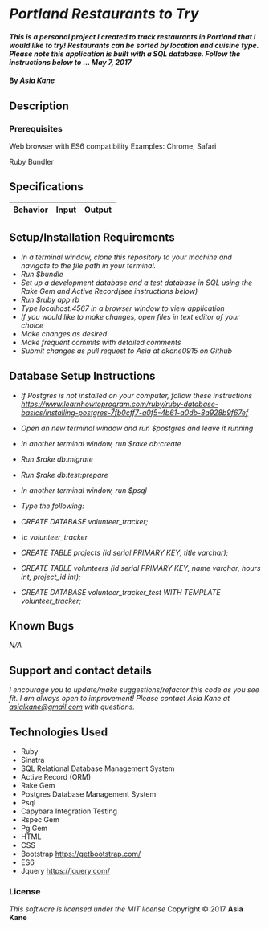 # _Portland Restaurants to Try_

#### _This is a personal project I created to track restaurants in Portland that I would like to try!  Restaurants can be sorted by location and cuisine type.  Please note this application is built with a SQL database.  Follow the instructions below to ... May 7, 2017_

#### By _**Asia Kane**_

## Description



### Prerequisites

Web browser with ES6 compatibility
Examples: Chrome, Safari

Ruby
Bundler

## Specifications
| Behavior |  Input   |  Output  |
|----------|:--------:|:--------:|




## Setup/Installation Requirements

* _In a terminal window, clone this repository to your machine and navigate to the file path in your terminal._
* _Run $bundle_
* _Set up a development database and a test database in SQL using the Rake Gem and Active Record(see instructions below)_
* _Run $ruby app.rb_
* _Type localhost:4567 in a browser window to view application_
* _If you would like to make changes, open files in text editor of your choice_
* _Make changes as desired_
* _Make frequent commits with detailed comments_
* _Submit changes as pull request to Asia at akane0915 on Github_

## Database Setup Instructions

* _If Postgres is not installed on your computer, follow these instructions https://www.learnhowtoprogram.com/ruby/ruby-database-basics/installing-postgres-7fb0cff7-a0f5-4b61-a0db-8a928b9f67ef_
* _Open an new terminal window and run $postgres and leave it running_
* _In another terminal window, run $rake db:create_
* _Run $rake db:migrate_
* _Run $rake db:test:prepare_







* _In another terminal window, run $psql_
* _Type the following:_

* _CREATE DATABASE volunteer_tracker;_
* _\c volunteer_tracker_
* _CREATE TABLE projects (id serial PRIMARY KEY, title varchar);_
* _CREATE TABLE volunteers (id serial PRIMARY KEY, name varchar, hours int, project_id int);_
* _CREATE DATABASE volunteer_tracker_test WITH TEMPLATE volunteer_tracker;_

## Known Bugs
_N/A_

## Support and contact details
_I encourage you to update/make suggestions/refactor this code as you see fit. I am always open to improvement! Please contact Asia Kane at asialkane@gmail.com with questions._

## Technologies Used
* Ruby
* Sinatra
* SQL Relational Database Management System
* Active Record (ORM)
* Rake Gem
* Postgres Database Management System
* Psql
* Capybara Integration Testing
* Rspec Gem
* Pg Gem
* HTML
* CSS
* Bootstrap https://getbootstrap.com/
* ES6
* Jquery https://jquery.com/


### License
*This software is licensed under the MIT license*
Copyright © 2017 **Asia Kane**
